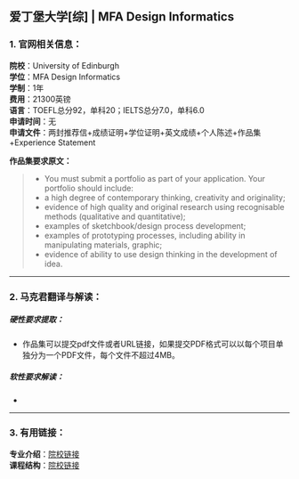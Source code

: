 ## 爱丁堡大学[综] | MFA Design Informatics

### 1. 官网相关信息：

**院校**：University of Edinburgh    
**学位**：MFA Design Informatics   
**学制**：1年  
**费用**：21300英镑  
**语言**：TOEFL总分92，单科20；IELTS总分7.0，单科6.0     
**申请时间**：无  
**申请文件**：两封推荐信+成绩证明+学位证明+英文成绩+个人陈述+作品集+Experience Statement

**作品集要求原文：**   

> -	You must submit a portfolio as part of your application. Your portfolio should include:  
> - a high degree of contemporary thinking, creativity and originality;  
> - evidence of high quality and original research using recognisable methods (qualitative and quantitative);  
> - examples of sketchbook/design process development;  
> - examples of prototyping processes, including ability in manipulating materials, graphic;  
> - evidence of ability to use design thinking in the development of idea.






---


### 2. 马克君翻译与解读：

##### 硬性要求提取：
- 作品集可以提交pdf文件或者URL链接，如果提交PDF格式可以以每个项目单独分为一个PDF文件，每个文件不超过4MB。



##### 软性要求解读：
- 


---


### 3. 有用链接：

**专业介绍**：[院校链接](https://www.ed.ac.uk/studying/postgraduate/degrees/index.php?r=site/view&id=821)  
**课程结构**：[院校链接](http://www.drps.ed.ac.uk/17-18/dpt/ptmfadesin1f.htm) 

 
